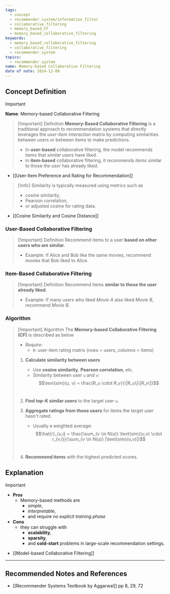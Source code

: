 ```yaml
---
tags:
  - concept
  - recommender_system/information_filter
  - collaborative_filtering
  - memory_based_CF
  - momory_based_collaborative_filtering
keywords:
  - memory_based_collaborative_filtering
  - collaborative_filtering
  - recommender_system
topics:
  - recommender_system
name: Memory-based Collaborative Filtering
date of note: 2024-12-08
---
```


## Concept Definition

>[!important]
>**Name**: Memory-based Collaborative Filtering

>[!important] Definition
>**Memory-Based Collaborative Filtering** is a traditional approach to recommendation systems that directly leverages the *user-item interaction* matrix by computing similarities between users or between items to make predictions. 
>- In **user-based** collaborative filtering, the model recommends items that *similar users* have liked.
>- In **item-based** collaborative filtering, it recommends *items* similar to those *the user* has already liked. 

- [[User-Item Preference and Rating for Recommendation]]

>[!info]
>Similarity is typically measured using metrics such as 
>- cosine similarity, 
>- Pearson correlation, 
>- or adjusted cosine for rating data. 

- [[Cosine Similarity and Cosine Distance]]

### User-Based Collaborative Filtering

>[!important] Definition
>Recommend items to a user **based on other users who are similar**.
> - Example: If Alice and Bob like the same movies, recommend movies that Bob liked to Alice.
    
### Item-Based Collaborative Filtering

>[!important] Definition
>Recommend items **similar to those the user already liked**.
> - Example: If many users who liked _Movie A_ also liked _Movie B_, recommend _Movie B_.


### Algorithm

> [!important] Algorithm
> The **Memory-based Collaborative Filtering (CF)** is described as below
> - *Require*:  
> 	- `R`: user-item rating matrix (rows = users, columns = items)
>1. **Calculate similarity between users**
>     - Use **cosine similarity**, **Pearson correlation**, etc.
>     - Similarity between user `u` and `v`: $$\text{sim}(u, v) = \frac{R_u \cdot R_v}{\|R_u\|\|R_v\|}$$​​
> 2. **Find top-K similar users** to the target user `u`.
>     
> 3. **Aggregate ratings from those users** for items the target user hasn't rated.
>     
>     - Usually a weighted average: $$\hat{r}_{u,i} = \frac{\sum_{v \in N(u)} \text{sim}(u,v) \cdot r_{v,i}}{\sum_{v \in N(u)} |\text{sim}(u,v)|}$$​​
> 4. **Recommend items** with the highest predicted scores.



## Explanation

>[!important]
>- **Pros**
>	- Memory-based methods are 
>		- *simple*, 
>		- *interpretable*, 
>		- and require *no explicit training phase*
>- **Cons**
>	- they can struggle with 
>		- **scalability**, 
>		- **sparsity**, 
>		- and **cold-start** problems in large-scale recommendation settings.

- [[Model-based Collaborative Filtering]]






-----------
##  Recommended Notes and References




- [[Recommender Systems Textbook by Aggarwal]] pp 8, 29, 72